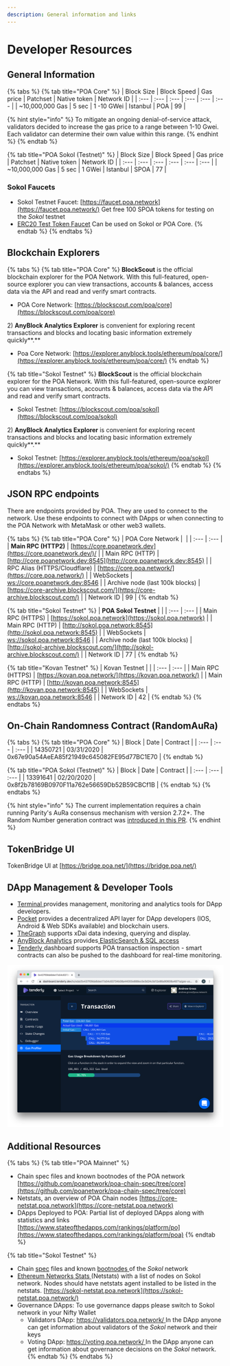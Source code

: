 ```yaml
---
description: General information and links
---
```


# Developer Resources

## General Information <a id="general-information"></a>

{% tabs %}
{% tab title="POA Core" %}
| Block Size | Block Speed | Gas price | Patchset | Native token | Network ID |
| :--- | :--- | :--- | :--- | :--- | :--- |
| ~10,000,000 Gas | 5 sec | 1 -10 GWei | Istanbul | POA | 99 |

{% hint style="info" %}
To mitigate an ongoing denial-of-service attack, validators decided to increase the gas price to a range between 1-10 Gwei. Each validator can determine their own value within this range.
{% endhint %}
{% endtab %}

{% tab title="POA Sokol \(Testnet\)" %}
| Block Size | Block Speed | Gas price | Patchset | Native token | Network ID |
| :--- | :--- | :--- | :--- | :--- | :--- |
| ~10,000,000 Gas | 5 sec | 1 GWei | Istanbul | SPOA | 77 |

### **Sokol Faucets**

* Sokol Testnet Faucet: [https://faucet.poa.network](https://faucet.poa.network/) Get free 100 SPOA tokens for testing on the _Sokol_ testnet 
* [ERC20 Test Token Faucet](getting-tokens-for-tests/erc20-test-token-faucet.md) Can be used on Sokol or POA Core. 
{% endtab %}
{% endtabs %}

## Blockchain Explorers

{% tabs %}
{% tab title="POA Core" %}
 **BlockScout** is the official blockchain explorer for the POA Network. With this full-featured, open-source explorer you can view transactions, accounts & balances, access data via the API and read and verify smart contracts.

* POA Core Network: [https://blockscout.com/poa/core](https://blockscout.com/poa/core)

2\) **AnyBlock Analytics Explorer** is convenient for exploring recent transactions and blocks and locating basic information extremely quickly**.**

* Poa Core Network: [https://explorer.anyblock.tools/ethereum/poa/core/](https://explorer.anyblock.tools/ethereum/poa/core/)
{% endtab %}

{% tab title="Sokol Testnet" %}
 **BlockScout** is the official blockchain explorer for the POA Network. With this full-featured, open-source explorer you can view transactions, accounts & balances, access data via the API and read and verify smart contracts.

* Sokol Testnet: [https://blockscout.com/poa/sokol](https://blockscout.com/poa/sokol)

2\) **AnyBlock Analytics Explorer** is convenient for exploring recent transactions and blocks and locating basic information extremely quickly**.**

* Sokol Testnet: [https://explorer.anyblock.tools/ethereum/poa/sokol](https://explorer.anyblock.tools/ethereum/poa/sokol/)
{% endtab %}
{% endtabs %}

## JSON RPC endpoints <a id="json-rpc-endpoints"></a>

There are endpoints provided by POA. They are used to connect to the network. Use these endpoints to connect with DApps or when connecting to the POA Network with MetaMask or other web3 wallets.

{% tabs %}
{% tab title="POA Core" %}
| POA Core Network | ​ |
| :--- | :--- |
| **Main RPC \(HTTP2\)** | [​](https://core.poanetwork.dev/)[https://core.poanetwork.dev](https://core.poanetwork.dev/)/ |
| Main RPC \(HTTP\) | [http://core.poanetwork.dev:8545](http://core.poanetwork.dev:8545) |
| RPC Alias \(HTTPS/Cloudflare\) | [https://core.poa.network/](https://core.poa.network/) |
| WebSockets | [ws://core.poanetwork.dev:8546](ws://core.poanetwork.dev:8546) |
| Archive node \(last 100k blocks\) | [https://core-archive.blockscout.com/](https://core-archive.blockscout.com/) |
| Network ID | 99 |
{% endtab %}

{% tab title="Sokol Testnet" %}
| **POA Sokol Testnet** |  |
| :--- | :--- |
| Main RPC \(HTTPS\) | [https://sokol.poa.network](https://sokol.poa.network) |
| Main RPC \(HTTP\) | [http://sokol.poa.network:8545](http://sokol.poa.network:8545) |
| WebSockets | [ws://sokol.poa.network:8546](ws://sokol.poa.network:8546) |
| Archive node \(last 100k blocks\) | [http://sokol-archive.blockscout.com/](http://sokol-archive.blockscout.com/) |
| Network ID | 77 |
{% endtab %}

{% tab title="Kovan Testnet" %}
| Kovan Testnet |  |
| :--- | :--- |
| Main RPC \(HTTPS\) | [https://kovan.poa.network/](https://kovan.poa.network/) |
| Main RPC \(HTTP\) | [http://kovan.poa.network:8545](http://kovan.poa.network:8545) |
| WebSockets | [ws://kovan.poa.network:8546](ws://kovan.poa.network:8546) |
| Network ID | 42 |
{% endtab %}
{% endtabs %}

## On-Chain Randomness Contract \(RandomAuRa\) 

{% tabs %}
{% tab title="POA Core" %}
| Block | Date | Contract |
| :--- | :--- | :--- |
| 14350721 | 03/31/2020 | 0x67e90a54AeEA85f21949c645082FE95d77BC1E70 |
{% endtab %}

{% tab title="POA Sokol \(Testnet\)" %}
| Block | Date | Contract |
| :--- | :--- | :--- |
| 13391641 | 02/20/2020 | 0x8f2b78169B0970F11a762e56659Db52B59CBCf1B |
{% endtab %}
{% endtabs %}

{% hint style="info" %}
The current implementation requires a chain running Parity's AuRa consensus mechanism with version 2.7.2+. The Random Number generation contract was [introduced in this PR](https://github.com/paritytech/parity-ethereum/pull/10946).
{% endhint %}

## TokenBridge UI

TokenBridge UI at [https://bridge.poa.net/](https://bridge.poa.net/)

## DApp Management & Developer Tools

* [Terminal ](https://terminal.co)provides management, monitoring and analytics tools for DApp developers. 
* [Pocket](https://www.pokt.network/) provides a decentralized API layer for DApp developers \(IOS, Android & Web SDKs available\) and blockchain users.
* [TheGraph](https://thegraph.com) supports xDai data indexing, querying and display. 
* [AnyBlock Analytics](https://www.anyblockanalytics.com/) provides[ ElasticSearch & SQL access](api-and-sql-access.md)  
* [Tenderly ](https://tenderly.dev/)dashboard supports POA transaction inspection - smart contracts can also be pushed to the dashboard for real-time monitoring.

![Tenderly Dashboard Gas Profiler example](../.gitbook/assets/tenderly.png)

## **Additional Resources** <a id="additional-resources"></a>

{% tabs %}
{% tab title="POA Mainnet" %}
* Chain spec files and known bootnodes of the POA network [https://github.com/poanetwork/poa-chain-spec/tree/core](https://github.com/poanetwork/poa-chain-spec/tree/core)
* Netstats, an overview of POA Chain nodes [https://core-netstat.poa.network](https://core-netstat.poa.network)
* DApps Deployed to POA: Partial list of deployed DApps along with statistics and links [https://www.stateofthedapps.com/rankings/platform/po](https://www.stateofthedapps.com/rankings/platform/poa)
{% endtab %}

{% tab title="Sokol Testnet" %}
* Chain [spec](https://github.com/poanetwork/poa-chain-spec/blob/sokol/spec.json) files and known [bootnodes ](https://github.com/poanetwork/poa-chain-spec/blob/sokol/bootnodes.txt)of the _Sokol_ network
* [Ethereum Networks Stats ](https://github.com/cubedro/eth-netstats)\(Netstats\) with a list of nodes on Sokol network. Nodes should have netstats agent installed to be listed in the netstats. [https://sokol-netstat.poa.network](https://sokol-netstat.poa.network/)
* Governance DApps: To use governance dapps please switch to Sokol network in your Nifty Wallet
  * Validators DApp: [https://validators.poa.network/ ](https://validators.poa.network/) In the DApp anyone can get information about validators of the _Sokol_ network and their keys
  * Voting DApp: [https://voting.poa.network/ ](https://voting.poa.network/) In the DApp anyone can get information about governance decisions on the _Sokol_ network.
{% endtab %}
{% endtabs %}



